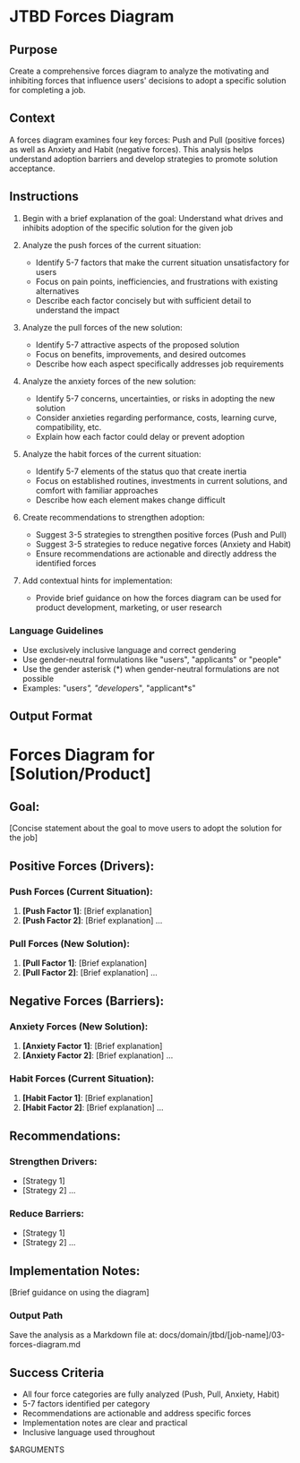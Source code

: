# JTBD Forces Diagram

## Purpose

Create a comprehensive forces diagram to analyze the motivating and inhibiting forces that influence users' decisions to adopt a specific solution for completing a job.

## Context

A forces diagram examines four key forces: Push and Pull (positive forces) as well as Anxiety and Habit (negative forces). This analysis helps understand adoption barriers and develop strategies to promote solution acceptance.

## Instructions

1. Begin with a brief explanation of the goal: Understand what drives and inhibits adoption of the specific solution for the given job

2. Analyze the push forces of the current situation:
   - Identify 5-7 factors that make the current situation unsatisfactory for users
   - Focus on pain points, inefficiencies, and frustrations with existing alternatives
   - Describe each factor concisely but with sufficient detail to understand the impact

3. Analyze the pull forces of the new solution:
   - Identify 5-7 attractive aspects of the proposed solution
   - Focus on benefits, improvements, and desired outcomes
   - Describe how each aspect specifically addresses job requirements

4. Analyze the anxiety forces of the new solution:
   - Identify 5-7 concerns, uncertainties, or risks in adopting the new solution
   - Consider anxieties regarding performance, costs, learning curve, compatibility, etc.
   - Explain how each factor could delay or prevent adoption

5. Analyze the habit forces of the current situation:
   - Identify 5-7 elements of the status quo that create inertia
   - Focus on established routines, investments in current solutions, and comfort with familiar approaches
   - Describe how each element makes change difficult

6. Create recommendations to strengthen adoption:
   - Suggest 3-5 strategies to strengthen positive forces (Push and Pull)
   - Suggest 3-5 strategies to reduce negative forces (Anxiety and Habit)
   - Ensure recommendations are actionable and directly address the identified forces

7. Add contextual hints for implementation:
   - Provide brief guidance on how the forces diagram can be used for product development, marketing, or user research

### Language Guidelines

- Use exclusively inclusive language and correct gendering
- Use gender-neutral formulations like "users", "applicants" or "people"
- Use the gender asterisk (*) when gender-neutral formulations are not possible
- Examples: "user*s", "developer*s", "applicant*s"

## Output Format

# Forces Diagram for [Solution/Product]

## Goal:
[Concise statement about the goal to move users to adopt the solution for the job]

## Positive Forces (Drivers):

### Push Forces (Current Situation):
1. **[Push Factor 1]**: [Brief explanation]
2. **[Push Factor 2]**: [Brief explanation]
...

### Pull Forces (New Solution):
1. **[Pull Factor 1]**: [Brief explanation]
2. **[Pull Factor 2]**: [Brief explanation]
...

## Negative Forces (Barriers):

### Anxiety Forces (New Solution):
1. **[Anxiety Factor 1]**: [Brief explanation]
2. **[Anxiety Factor 2]**: [Brief explanation]
...

### Habit Forces (Current Situation):
1. **[Habit Factor 1]**: [Brief explanation]
2. **[Habit Factor 2]**: [Brief explanation]
...

## Recommendations:

### Strengthen Drivers:
- [Strategy 1]
- [Strategy 2]
...

### Reduce Barriers:
- [Strategy 1]
- [Strategy 2]
...

## Implementation Notes:
[Brief guidance on using the diagram]

### Output Path
Save the analysis as a Markdown file at: docs/domain/jtbd/[job-name]/03-forces-diagram.md

## Success Criteria

- All four force categories are fully analyzed (Push, Pull, Anxiety, Habit)
- 5-7 factors identified per category
- Recommendations are actionable and address specific forces
- Implementation notes are clear and practical
- Inclusive language used throughout

$ARGUMENTS